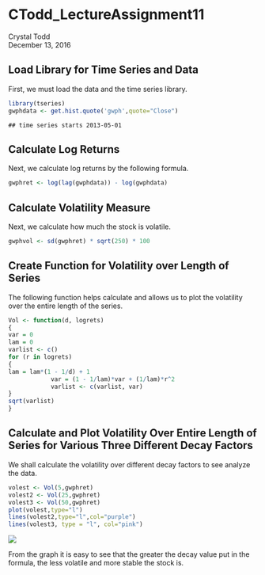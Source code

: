 # CTodd_LectureAssignment11
Crystal Todd  
December 13, 2016  

## Load Library for Time Series and Data

First, we must load the data and the time series library.


```r
library(tseries)
gwphdata <- get.hist.quote('gwph',quote="Close")
```

```
## time series starts 2013-05-01
```

## Calculate Log Returns

Next, we calculate log returns by the following formula.

```r
gwphret <- log(lag(gwphdata)) - log(gwphdata)
```

## Calculate Volatility Measure

Next, we calculate how much the stock is volatile.

```r
gwphvol <- sd(gwphret) * sqrt(250) * 100
```

## Create Function for Volatility over Length of Series

The following function helps calculate and allows us to plot the volatility over the entire length of the series.

```r
Vol <- function(d, logrets)
{
var = 0
lam = 0
varlist <- c()
for (r in logrets)
{
lam = lam*(1 - 1/d) + 1
    		var = (1 - 1/lam)*var + (1/lam)*r^2
    		varlist <- c(varlist, var)
}
sqrt(varlist)
}
```

## Calculate and Plot Volatility Over Entire Length of Series for Various Three Different Decay Factors

We shall calculate the volatility over different decay factors to see analyze the data.

```r
volest <- Vol(5,gwphret)
volest2 <- Vol(25,gwphret)
volest3 <- Vol(50,gwphret)
plot(volest,type="l")
lines(volest2,type="l",col="purple")
lines(volest3, type = "l", col="pink")
```

![](CTodd_LectureAssignment11_files/figure-html/unnamed-chunk-5-1.png)<!-- -->

From the graph it is easy to see that the greater the decay value put in the formula, the less volatile and more stable the stock is.
